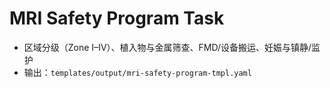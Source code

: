 # MRI Safety Program Task

- 区域分级（Zone I–IV）、植入物与金属筛查、FMD/设备搬运、妊娠与镇静/监护
- 输出：`templates/output/mri-safety-program-tmpl.yaml`
